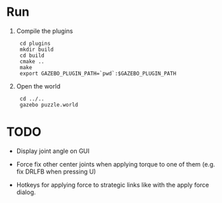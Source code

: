 # Run

1. Compile the plugins

        cd plugins
        mkdir build
        cd build
        cmake ..
        make
        export GAZEBO_PLUGIN_PATH=`pwd`:$GAZEBO_PLUGIN_PATH

2. Open the world

        cd ../..
        gazebo puzzle.world

# TODO

* Display joint angle on GUI

* Force fix other center joints when applying torque to one of them (e.g. fix DRLFB when pressing U)

* Hotkeys for applying force to strategic links like with the apply force dialog.

